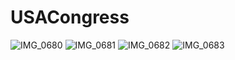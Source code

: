 # USACongress
![IMG_0680](https://user-images.githubusercontent.com/43792488/190924834-6ab8e113-c65f-4f9a-a290-7e24198a63ff.jpeg)
![IMG_0681](https://user-images.githubusercontent.com/43792488/190924836-993b522e-0e49-43bd-b7a3-f85fc8530ffb.jpeg)
![IMG_0682](https://user-images.githubusercontent.com/43792488/190924838-673b4b2e-922b-444f-ab4d-01b1bf61d97f.jpeg)
![IMG_0683](https://user-images.githubusercontent.com/43792488/190924840-01013624-86ab-49ad-a04d-c57abe575db1.jpeg)
